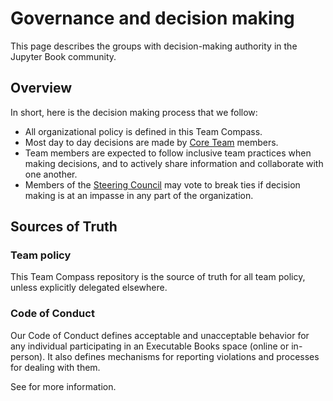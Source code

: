 # Governance and decision making

This page describes the groups with decision-making authority in the Jupyter Book community.

## Overview

In short, here is the decision making process that we follow:

- All organizational policy is defined in this Team Compass.
- Most day to day decisions are made by [Core Team](#core-team) members.
- Team members are expected to follow inclusive team practices when making decisions, and to actively share information and collaborate with one another.
- Members of the [Steering Council](#steering-council) may vote to break ties if decision making is at an impasse in any part of the organization.

## Sources of Truth

### Team policy

This Team Compass repository is the source of truth for all team policy, unless explicitly delegated elsewhere.

### Code of Conduct

Our Code of Conduct defines acceptable and unacceptable behavior for any individual participating in an Executable Books space (online or in-person).
It also defines mechanisms for reporting violations and processes for dealing with them.

See [](code-of-conduct.md) for more information.
